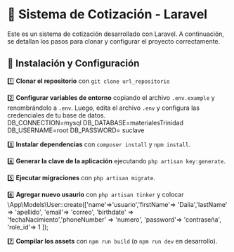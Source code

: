 # 🛒 Sistema de Cotización - Laravel

Este es un sistema de cotización desarrollado con Laravel. A continuación, se detallan los pasos para clonar y configurar el proyecto correctamente.

## 🚀 Instalación y Configuración

1️⃣ **Clonar el repositorio** con `git clone url_repositorio`

2️⃣ **Configurar variables de entorno** copiando el archivo `.env.example` y renombrándolo a `.env`. Luego, edita el archivo `.env` y configura las credenciales de tu base de datos.  
DB_CONNECTION=mysql
DB_DATABASE=materialesTrinidad
DB_USERNAME=root
DB_PASSWORD= suclave

3️⃣ **Instalar dependencias** con `composer install` y `npm install`.  

4️⃣ **Generar la clave de la aplicación** ejecutando `php artisan key:generate`.  

5️⃣ **Ejecutar migraciones** con `php artisan migrate`.  

6️⃣ **Agregar nuevo usaurio** con `php artisan tinker` y colocar 
\App\Models\User::create(['name'=>'usuario','firstName'=> 'Dalia','lastName' => 'apellido', 'email'=> 'correo', 'birthdate' => 'fechaNacimiento','phoneNumber' => 'numero', 'password'=> 'contraseña', 'role_id'=> 1 ]);

7️⃣  **Compilar los assets** con `npm run build` (o `npm run dev` en desarrollo).  


